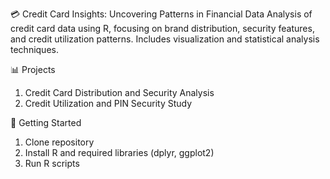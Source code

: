💳 Credit Card Insights: Uncovering Patterns in Financial Data
Analysis of credit card data using R, focusing on brand distribution, security features, and credit utilization patterns. Includes visualization and statistical analysis techniques. 

📊 Projects  
1. Credit Card Distribution and Security Analysis
2. Credit Utilization and PIN Security Study

🚀 Getting Started
1. Clone repository
2. Install R and required libraries (dplyr, ggplot2)
3. Run R scripts
